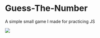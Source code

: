 # Guess-The-Number
A simple small game I made for practicing JS

<img src = "https://media.giphy.com/media/8fAwuYncjIPyEXvl6G/giphy.gif"/>
